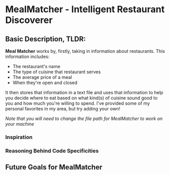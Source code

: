# MealMatcher - Intelligent Restaurant Discoverer

## Basic Description, TLDR:

**Meal Matcher** works by, firstly, taking in information about restaurants. This information includes:
- The restaurant's name
- The type of cuisine that restaurant serves
- The average price of a meal
- When they're open and closed

It then stores that information in a text file and uses that information to help you decide where to eat based on what kind(s) of cuisine sound good to you and how much you're willing to spend. I've provided some of my personal favorites in my area, but try adding your own!

*Note that you will need to change the file path for MealMatcher to work on your machine*

### Inspiration

### Reasoning Behind Code Specificities

## Future Goals for MealMatcher
